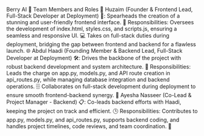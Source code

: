Berry AI 🍓
Team Members and Roles 🌟
Huzaim (Founder & Frontend Lead, Full-Stack Developer at Deployment) 🚀:
Spearheads the creation of a stunning and user-friendly frontend interface. 🎨
Responsibilities: Oversees the development of index.html, styles.css, and scripts.js, ensuring a seamless and responsive UI. 💻
Takes on full-stack duties during deployment, bridging the gap between frontend and backend for a flawless launch. 🌐
Abdul Haadi (Founding Member & Backend Lead, Full-Stack Developer at Deployment) 🛠️:
Drives the backbone of the project with robust backend development and system architecture. 🔧
Responsibilities: Leads the charge on app.py, models.py, and API route creation in api_routes.py, while managing database integration and backend operations. 🗄️
Collaborates on full-stack development during deployment to ensure smooth frontend-backend synergy. 🤝
Ayesha Nasseer (Co-Lead & Project Manager - Backend) 📋:
Co-leads backend efforts with Haadi, keeping the project on track and efficient. 🕒
Responsibilities: Contributes to app.py, models.py, and api_routes.py, supports backend coding, and handles project timelines, code reviews, and team coordination. 🧩
